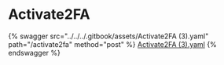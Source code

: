 # Activate2FA

{% swagger src="../../../.gitbook/assets/Activate2FA (3).yaml" path="/activate2fa" method="post" %}
[Activate2FA (3).yaml](<../../../.gitbook/assets/Activate2FA (3).yaml>)
{% endswagger %}
